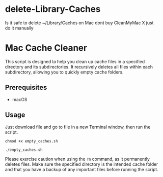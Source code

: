 # delete-Library-Caches
Is it safe to delete ~/Library/Caches
on Mac
dont buy CleanMyMac X
just do it manually

# Mac Cache Cleaner

This script is designed to help you clean up cache files in a specified directory and its subdirectories. It recursively deletes all files within each subdirectory, allowing you to quickly empty cache folders.

## Prerequisites

- macOS
  
## Usage
Just download file and go to file in a new Terminal window, then run the script.

`chmod +x empty_caches.sh`

`./empty_caches.sh`


Please exercise caution when using the `rm` command, as it permanently deletes files. Make sure the specified directory is the intended cache folder and that you have a backup of any important files before running the script.
